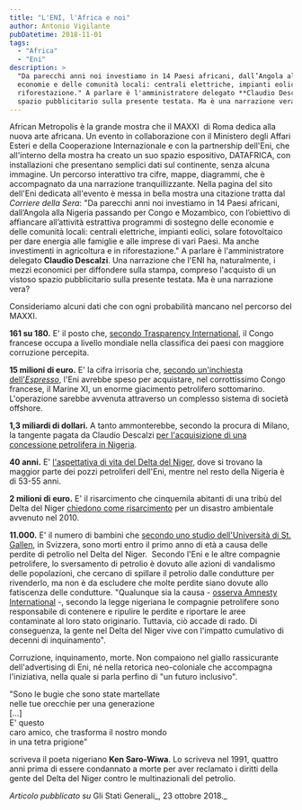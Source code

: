 ```yaml
---
title: "L'ENI, l'Africa e noi"
author: Antonio Vigilante
pubDatetime: 2018-11-01
tags: 
  - "Africa"
  - "Eni"
description: >
  "Da parecchi anni noi investiamo in 14 Paesi africani, dall’Angola alla Nigeria passando per Congo e Mozambico, con l’obiettivo di affiancare all’attività estrattiva programmi di sostegno delle 
  economie e delle comunità locali: centrali elettriche, impianti eolici, solare fotovoltaico per dare energia alle famiglie e alle imprese di vari Paesi. Ma anche investimenti in agricoltura e in 
  riforestazione." A parlare è l'amministratore delegato **Claudio Descalzi**. Una narrazione che l'ENI ha, naturalmente, i mezzi economici per diffondere sulla stampa, compreso l'acquisto di un vistoso 
  spazio pubblicitario sulla presente testata. Ma è una narrazione vera?
---
```


African Metropolis è la grande mostra che il MAXXI  di Roma dedica alla nuova arte africana. Un evento in collaborazione con il Ministero degli Affari Esteri e della Cooperazione Internazionale e con la partnership dell'Eni, che all'interno della mostra ha creato un suo spazio espositivo, DATAFRICA, con installazioni che presentano semplici dati sul continente, senza alcuna immagine. Un percorso interattivo tra cifre, mappe, diagrammi, che è accompagnato da una narrazione tranquillizzante. Nella pagina del sito dell'Eni dedicata all'evento è messa in bella mostra una citazione tratta dal _Corriere della Sera_: "Da parecchi anni noi investiamo in 14 Paesi africani, dall’Angola alla Nigeria passando per Congo e Mozambico, con l’obiettivo di affiancare all’attività estrattiva programmi di sostegno delle economie e delle comunità locali: centrali elettriche, impianti eolici, solare fotovoltaico per dare energia alle famiglie e alle imprese di vari Paesi. Ma anche investimenti in agricoltura e in riforestazione." A parlare è l'amministratore delegato **Claudio Descalzi**. Una narrazione che l'ENI ha, naturalmente, i mezzi economici per diffondere sulla stampa, compreso l'acquisto di un vistoso spazio pubblicitario sulla presente testata. Ma è una narrazione vera?

Consideriamo alcuni dati che con ogni probabilità mancano nel percorso del MAXXI.

**161 su 180.** E' il posto che, [secondo Trasparency International](https://www.transparency.org/news/feature/corruption_perceptions_index_2017), il Congo francese occupa a livello mondiale nella classifica dei paesi con maggiore corruzione percepita.

**15 milioni di euro.** E' la cifra irrisoria che, [secondo un'inchiesta dell'_Espresso_](http://espresso.repubblica.it/inchieste/2018/04/11/news/eni-tutta-la-storia-del-maxi-giacimento-in-congo-1.320483), l'Eni avrebbe speso per acquistare, nel corrottissimo Congo francese, il Marine XI, un enorme giacimento petrolifero sottomarino. L'operazione sarebbe avvenuta attraverso un complesso sistema di società offshore.

**1,3 miliardi di dollari.** A tanto ammonterebbe, secondo la procura di Milano, la tangente pagata da Claudio Descalzi [per l'acquisizione di una concessione petrolifera in Nigeria](https://www.ilfattoquotidiano.it/2017/12/20/tangenti-eni-nigeria-descalzi-e-scaroni-rinviati-a-giudizio-per-corruzione-internazionale-a-processo-anche-bisignani/4050617/).

**40 anni.** E' [l'aspettativa di vita del Delta del Niger](https://www.sustainability-international.org/oil-pollution-and-lives-cut-short-health-in-the-niger-delta/), dove si trovano la maggior parte dei pozzi petroliferi dell'Eni, mentre nel resto della Nigeria è di 53-55 anni.

**2 milioni di euro.** E' il risarcimento che cinquemila abitanti di una tribù del Delta del Niger [chiedono come risarcimento](https://www.osservatoriodiritti.it/2018/01/10/eni-nigeria-disastro-ambientale-processo/) per un disastro ambientale avvenuto nel 2010.

**11.000.** E' il numero di bambini che [secondo uno studio dell'Università di St. Gallen](https://papers.ssrn.com/sol3/papers.cfm?abstract_id=3043605), in Svizzera, sono morti entro il primo anno di età a causa delle perdite di petrolio nel Delta del Niger.  Secondo l'Eni e le altre compagnie petrolifere, lo sversamento di petrolio è dovuto alle azioni di vandalismo delle popolazioni, che cercano di spillare il petrolio dalle condutture per rivenderlo, ma non è da escludere che molte perdite siano dovute allo fatiscenza delle condutture. "Qualunque sia la causa - [osserva Amnesty International](https://www.amnesty.org/en/latest/news/2015/03/hundreds-of-oil-spills-continue-to-blight-niger-delta/) -, secondo la legge nigeriana le compagnie petrolifere sono responsabile di contenere e ripulire le perdite e riportare le aree contaminate al loro stato originario. Tuttavia, ciò accade di rado. Di conseguenza, la gente nel Delta del Niger vive con l'impatto cumulativo di decenni di inquinamento".

Corruzione, inquinamento, morte. Non compaiono nel giallo rassicurante dell'advertising di Eni, né nella retorica neo-coloniale che accompagna l'iniziativa, nella quale si parla perfino di "un futuro inclusivo".

"Sono le bugie che sono state martellate  
nelle tue orecchie per una generazione  
[...\]  
E' questo  
caro amico, che trasforma il nostro mondo  
in una tetra prigione"  

scriveva il poeta nigeriano **Ken Saro-Wiwa**. Lo scriveva nel 1991, quattro anni prima di essere condannato a morte per aver reclamato i diritti della gente del Delta del Niger contro le multinazionali del petrolio.

_Articolo pubblicato su_ Gli Stati Generali_, 23 ottobre 2018._
